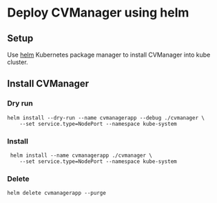 # Deploy CVManager using helm

## Setup
Use [helm](https://github.com/kubernetes/helm/) Kubernetes package manager to install CVManager into kube cluster.

## Install CVManager
### Dry run
```
helm install --dry-run --name cvmanagerapp --debug ./cvmanager \
    --set service.type=NodePort --namespace kube-system
```

### Install
```
 helm install --name cvmanagerapp ./cvmanager \
    --set service.type=NodePort --namespace kube-system
```

### Delete
```
helm delete cvmanagerapp --purge  
```
